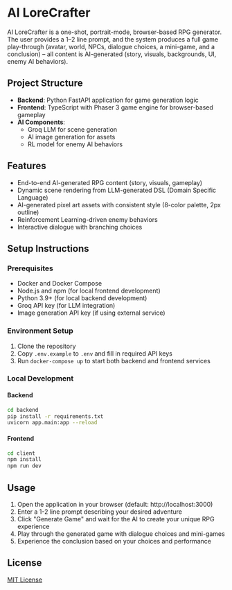 # AI LoreCrafter

AI LoreCrafter is a one-shot, portrait-mode, browser-based RPG generator. The user provides a 1–2 line prompt, and the system produces a full game play-through (avatar, world, NPCs, dialogue choices, a mini-game, and a conclusion) – all content is AI-generated (story, visuals, backgrounds, UI, enemy AI behaviors).

## Project Structure

- **Backend**: Python FastAPI application for game generation logic
- **Frontend**: TypeScript with Phaser 3 game engine for browser-based gameplay
- **AI Components**: 
  - Groq LLM for scene generation
  - AI image generation for assets
  - RL model for enemy AI behaviors

## Features

- End-to-end AI-generated RPG content (story, visuals, gameplay)
- Dynamic scene rendering from LLM-generated DSL (Domain Specific Language)
- AI-generated pixel art assets with consistent style (8-color palette, 2px outline)
- Reinforcement Learning-driven enemy behaviors
- Interactive dialogue with branching choices

## Setup Instructions

### Prerequisites

- Docker and Docker Compose
- Node.js and npm (for local frontend development)
- Python 3.9+ (for local backend development)
- Groq API key (for LLM integration)
- Image generation API key (if using external service)

### Environment Setup

1. Clone the repository
2. Copy `.env.example` to `.env` and fill in required API keys
3. Run `docker-compose up` to start both backend and frontend services

### Local Development

#### Backend

```bash
cd backend
pip install -r requirements.txt
uvicorn app.main:app --reload
```

#### Frontend

```bash
cd client
npm install
npm run dev
```

## Usage

1. Open the application in your browser (default: http://localhost:3000)
2. Enter a 1-2 line prompt describing your desired adventure
3. Click "Generate Game" and wait for the AI to create your unique RPG experience
4. Play through the generated game with dialogue choices and mini-games
5. Experience the conclusion based on your choices and performance

## License

[MIT License](LICENSE) 